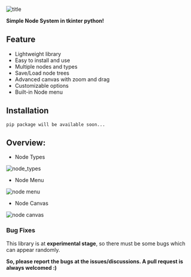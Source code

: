 ![title](https://github.com/Akascape/TkNodeSystem/assets/89206401/9303e1a8-c8ce-4616-891d-671c9f67ed19)

**Simple Node System in tkinter python!**

## Feature
- Lightweight library
- Easy to install and use
- Multiple nodes and types
- Save/Load node trees
- Advanced canvas with zoom and drag
- Customizable options
- Built-in Node menu

## Installation
```
pip package will be available soon...
```

## Overview:

- Node Types

![node_types](https://github.com/Akascape/TkNodeSystem/assets/89206401/19295825-daba-44c9-b80e-0f5dc9e00a0a)

- Node Menu

![node menu](https://github.com/Akascape/TkNodeSystem/assets/89206401/4b8b5a61-0d1e-483b-80dd-a1b0be98754c)

- Node Canvas

![node canvas](https://github.com/Akascape/TkNodeSystem/assets/89206401/e2425f05-45ac-4831-9273-7fe673895755)

### Bug Fixes
This library is at **experimental stage**, so there must be some bugs which can appear randomly.

**So, please report the bugs at the issues/discussions. A pull request is always welcomed :)**
